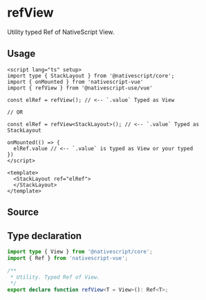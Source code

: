 <script setup>
import Source from '../../.vitepress/theme/components/Source.vue'
</script>

# refView

Utility typed Ref of NativeScript View.

## Usage

```vue
<script lang="ts" setup>
import type { StackLayout } from '@nativescript/core';
import { onMounted } from 'nativescript-vue'
import { refView } from '@nativescript-use/vue'

const elRef = refView(); // <-- `.value` Typed as View

// OR

const elRef = refView<StackLayout>(); // <-- `.value` Typed as StackLayout

onMounted(() => {
  elRef.value // <-- `.value` is typed as View or your typed 
})
</script>

<template>
  <StackLayout ref="elRef">
  </StackLayout>
</template>
```

## Source
<Source source="refView"/>

## Type declaration
```ts
import type { View } from '@nativescript/core';
import { Ref } from 'nativescript-vue';

/**
 * Utility. Typed Ref of View.
 */
export declare function refView<T = View>(): Ref<T>;
```


